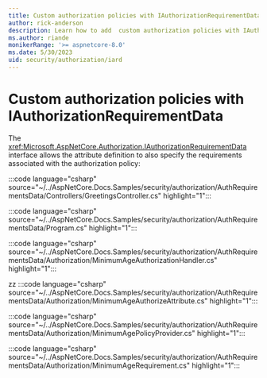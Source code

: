 ```yaml
---
title: Custom authorization policies with IAuthorizationRequirementData
author: rick-anderson
description: Learn how to add  custom authorization policies with IAuthorizationRequirementData.
ms.author: riande
monikerRange: '>= aspnetcore-8.0'
ms.date: 5/30/2023
uid: security/authorization/iard
---
```

# Custom authorization policies with IAuthorizationRequirementData

The <xref:Microsoft.AspNetCore.Authorization.IAuthorizationRequirementData> interface allows the attribute definition to also specify the requirements associated with the authorization policy:

:::code language="csharp" source="~/../AspNetCore.Docs.Samples/security/authorization/AuthRequirementsData/Controllers/GreetingsController.cs" highlight="1":::

:::code language="csharp" source="~/../AspNetCore.Docs.Samples/security/authorization/AuthRequirementsData/Program.cs" highlight="1":::

:::code language="csharp" source="~/../AspNetCore.Docs.Samples/security/authorization/AuthRequirementsData/Authorization/MinimumAgeAuthorizationHandler.cs" highlight="1":::

zz
:::code language="csharp" source="~/../AspNetCore.Docs.Samples/security/authorization/AuthRequirementsData/Authorization/MinimumAgeAuthorizeAttribute.cs" highlight="1":::

:::code language="csharp" source="~/../AspNetCore.Docs.Samples/security/authorization/AuthRequirementsData/Authorization/MinimumAgePolicyProvider.cs" highlight="1":::

:::code language="csharp" source="~/../AspNetCore.Docs.Samples/security/authorization/AuthRequirementsData/Authorization/MinimumAgeRequirement.cs" highlight="1":::